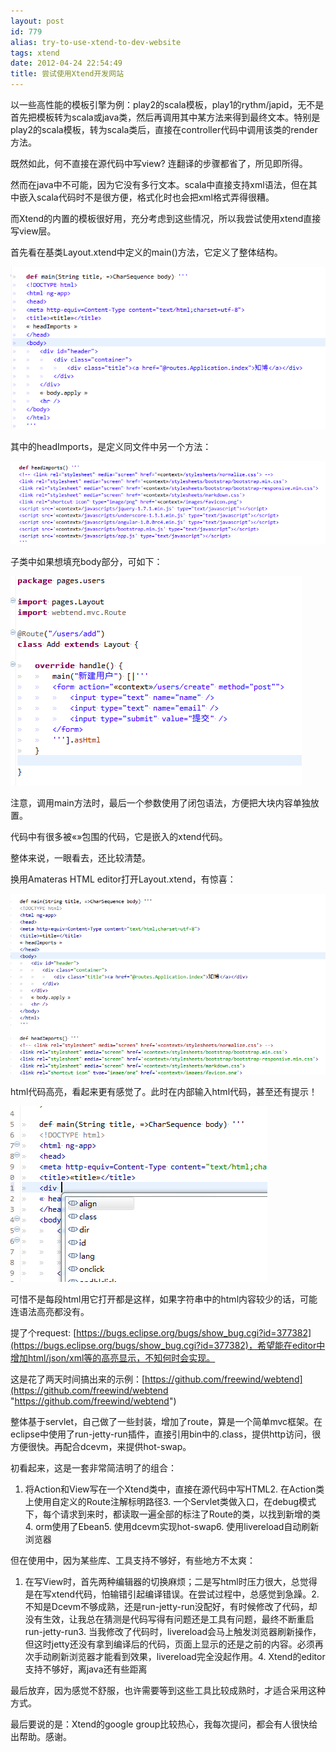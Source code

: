 ```yaml
---
layout: post
id: 779
alias: try-to-use-xtend-to-dev-website
tags: xtend
date: 2012-04-24 22:54:49
title: 尝试使用Xtend开发网站
---
```


以一些高性能的模板引擎为例：play2的scala模板，play1的rythm/japid，无不是首先把模板转为scala或java类，然后再调用其中某方法来得到最终文本。特别是play2的scala模板，转为scala类后，直接在controller代码中调用该类的render方法。

既然如此，何不直接在源代码中写view? 连翻译的步骤都省了，所见即所得。

然而在java中不可能，因为它没有多行文本。scala中直接支持xml语法，但在其中嵌入scala代码时不是很方便，格式化时也会把xml格式弄得很糟。

而Xtend的内置的模板很好用，充分考虑到这些情况，所以我尝试使用xtend直接写view层。

首先看在基类Layout.xtend中定义的main()方法，它定义了整体结构。

[![image](/user_images/779-1.png "image")](/user_images/779-1.png)

其中的headImports，是定义同文件中另一个方法：

[![image](/user_images/779-3.png "image")](/user_images/779-3.png)

子类中如果想填充body部分，可如下：

[![image](/user_images/779-5.png "image")](/user_images/779-5.png)

注意，调用main方法时，最后一个参数使用了闭包语法，方便把大块内容单独放置。

代码中有很多被«»包围的代码，它是嵌入的xtend代码。

整体来说，一眼看去，还比较清楚。

换用Amateras HTML editor打开Layout.xtend，有惊喜：

[![image](/user_images/779-7.png "image")](/user_images/779-7.png)

html代码高亮，看起来更有感觉了。此时在内部输入html代码，甚至还有提示！

[![image](/user_images/779-9.png "image")](/user_images/779-9.png)

可惜不是每段html用它打开都是这样，如果字符串中的html内容较少的话，可能连语法高亮都没有。

提了个request: [https://bugs.eclipse.org/bugs/show_bug.cgi?id=377382](https://bugs.eclipse.org/bugs/show_bug.cgi?id=377382)，希望能在editor中增加html/json/xml等的高亮显示，不知何时会实现。

这是花了两天时间搞出来的示例：[https://github.com/freewind/webtend](https://github.com/freewind/webtend "https://github.com/freewind/webtend")

整体基于servlet，自己做了一些封装，增加了route，算是一个简单mvc框架。在eclipse中使用了run-jetty-run插件，直接引用bin中的.class，提供http访问，很方便很快。再配合dcevm，来提供hot-swap。

初看起来，这是一套非常简洁明了的组合：

1.  将Action和View写在一个Xtend类中，直接在源代码中写HTML2.  在Action类上使用自定义的Route注解标明路径3.  一个Servlet类做入口，在debug模式下，每个请求到来时，都读取一遍全部的标注了Route的类，以找到新增的类4.  orm使用了Ebean5.  使用dcevm实现hot-swap6.  使用livereload自动刷新浏览器

但在使用中，因为某些库、工具支持不够好，有些地方不太爽：

1.  在写View时，首先两种编辑器的切换麻烦；二是写html时压力很大，总觉得是在写xtend代码，怕输错引起编译错误。在尝试过程中，总感觉到急躁。2.  不知是Dcevm不够成熟，还是run-jetty-run没配好，有时候修改了代码，却没有生效，让我总在猜测是代码写得有问题还是工具有问题，最终不断重启run-jetty-run3.  当我修改了代码时，livereload会马上触发浏览器刷新操作，但这时jetty还没有拿到编译后的代码，页面上显示的还是之前的内容。必须再次手动刷新浏览器才能看到效果，livereload完全没起作用。4.  Xtend的editor支持不够好，离java还有些距离

最后放弃，因为感觉不舒服，也许需要等到这些工具比较成熟时，才适合采用这种方式。

最后要说的是：Xtend的google group比较热心，我每次提问，都会有人很快给出帮助。感谢。
